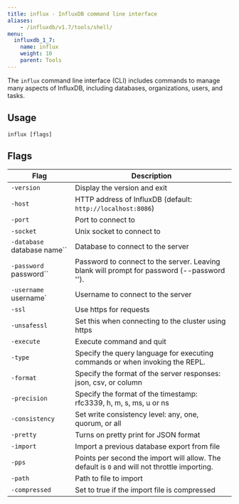 ```yaml
---
title: influx - InfluxDB command line interface
aliases:
    - /influxdb/v1.7/tools/shell/
menu:
  influxdb_1_7:
    name: influx
    weight: 10
    parent: Tools
---
```


The `influx` command line interface (CLI) includes commands to manage many aspects of InfluxDB, including databases, organizations, users, and tasks.


## Usage

```
influx [flags]

```


## Flags

| Flag                        | Description                                                                                           |
|-----------------------------|-------------------------------------------------------------------------------------------------------|
| `-version`                  | Display the version and exit                                                                          |
| `-host`                     | HTTP address of InfluxDB (default: `http://localhost:8086`)                                           |
| `-port`                     | Port to connect to                                                                                    |
| `-socket`                   | Unix socket to connect to                                                                             |
| `-database `database name`` | Database to connect to the server                                                                     |
| `-password `password``      | Password to connect to the server. Leaving blank will prompt for password (--password '').            |
| `-username `username`       | Username to connect to the server                                                                     |
| `-ssl`                      | Use https for requests                                                                                |
| `-unsafessl`                | Set this when connecting to the cluster using https                      |
| `-execute`                  | Execute command and quit                                                                              |
| `-type`                     | Specify the query language for executing commands or when invoking the REPL.                        |
| `-format`                   | Specify the format of the server responses: json, csv, or column                                    |
| `-precision`               | Specify the format of the timestamp: rfc3339, h, m, s, ms, u or ns                                  |
| `-consistency`             | Set write consistency level: any, one, quorum, or all                                                 |
| `-pretty`                  | Turns on pretty print for JSON format                                                             |
| `-import`                  | Import a previous database export from file                                                           |
| `-pps`                     | Points per second the import will allow. The default is `0` and will not throttle importing. |
| `-path`                    | Path to file to import                                                                                |
| `-compressed`              | Set to true if the import file is compressed                                                          |
